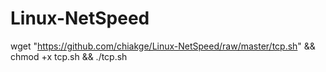 # Linux-NetSpeed
wget "https://github.com/chiakge/Linux-NetSpeed/raw/master/tcp.sh" && chmod +x tcp.sh && ./tcp.sh
